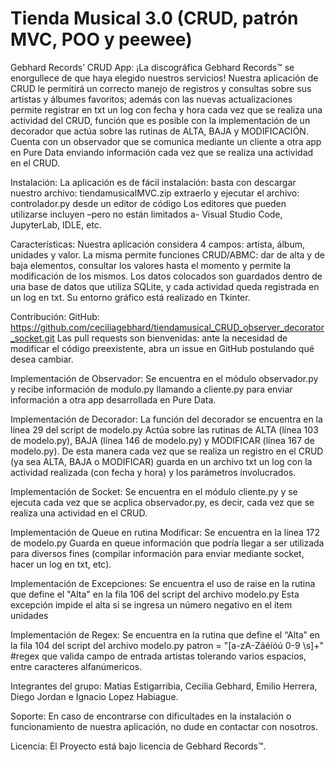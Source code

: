 # Tienda Musical 3.0 (CRUD, patrón MVC, POO y peewee)


Gebhard Records’ CRUD App: ¡La discográfica Gebhard Records™ se enorgullece de que haya elegido nuestros servicios! 
Nuestra aplicación de CRUD le permitirá un correcto manejo de registros y consultas sobre sus artistas y álbumes favoritos; además con las nuevas actualizaciones permite registrar en txt un log con fecha y hora cada vez que se realiza una actividad del CRUD, función que es posible con la implementación de un decorador que actúa sobre las rutinas de ALTA, BAJA y MODIFICACIÓN.
Cuenta con un observador que se comunica mediante un cliente a otra app en Pure Data enviando información cada vez que se realiza una actividad en el CRUD.

Instalación: La aplicación es de fácil instalación: basta con descargar nuestro archivo:
tiendamusicalMVC.zip
extraerlo y ejecutar el archivo: controlador.py desde un editor de código Los editores que pueden utilizarse incluyen –pero no están limitados a- Visual Studio Code, JupyterLab, IDLE, etc.

Características: Nuestra aplicación considera 4 campos: artista, álbum, unidades y valor. La misma permite funciones CRUD/ABMC: dar de alta y de baja elementos, consultar los valores hasta el momento y permite la modificación de los mismos. 
Los datos colocados son guardados dentro de una base de datos que utiliza SQLite, y cada actividad queda registrada en un log en txt. 
Su entorno gráfico está realizado en Tkinter.

Contribución: GitHub: https://github.com/ceciliagebhard/tiendamusical_CRUD_observer_decorator_socket.git 
Las pull requests son bienvenidas: ante la necesidad de modificar el código preexistente, abra un issue en GitHub postulando qué desea cambiar.

Implementación de Observador:
Se encuentra en el módulo observador.py y recibe información de modulo.py llamando a cliente.py para enviar información a otra app desarrollada en Pure Data.

Implementación de Decorador:
La función del decorador se encuentra en la línea 29 del script de modelo.py
Actúa sobre las rutinas de ALTA (línea 103 de modelo.py), BAJA (línea 146 de modelo.py) y MODIFICAR (línea 167 de modelo.py).
De esta manera cada vez que se realiza un registro en el CRUD (ya sea ALTA, BAJA o MODIFICAR) guarda en un archivo txt un log con la actividad realizada (con fecha y hora) y los parámetros involucrados.

Implementación de Socket:
Se encuentra en el módulo cliente.py y se ejecuta cada vez que se acplica observador.py, es decir, cada vez que se realiza una actividad en el CRUD.

Implementación de Queue en rutina Modificar:
Se encuentra en la línea 172 de modelo.py
Guarda en queue información que podría llegar a ser utilizada para diversos fines (compilar información para enviar mediante socket, hacer un log en txt, etc).

Implementación de Excepciones:
Se encuentra el uso de raise en la rutina que define el "Alta" en la fila 106 del script del archivo modelo.py 
Esta excepción impide el alta si se ingresa un número negativo en el item unidades

Implementación de Regex: Se encuentra en la rutina que define el “Alta” en la fila 104 del script del archivo modelo.py patron = "[a-zA-Záéíóú 0-9 \s]+" #regex que valida campo de entrada artistas tolerando varios espacios, entre caracteres alfanúmericos.

Integrantes del grupo: Matias Estigarribia, Cecilia Gebhard, Emilio Herrera, Diego Jordan e Ignacio Lopez Habiague.

Soporte: En caso de encontrarse con dificultades en la instalación o funcionamiento de nuestra aplicación, no dude en contactar con nosotros.

Licencia: El Proyecto está bajo licencia de Gebhard Records™.
